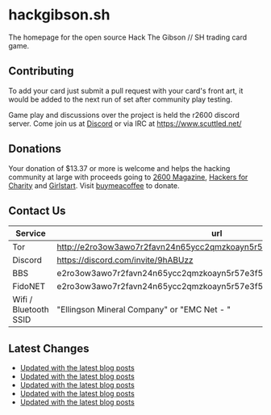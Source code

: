 # hackgibson.sh
The homepage for the open source Hack The Gibson // SH trading card game.


## Contributing

To add your card just submit a pull request with your card's front art, it would be added to the next run of set after community play testing.

Game play and discussions over the project is held the r2600 discord server. Come join us at [Discord](https://discord.com/invite/9hABUzz) or via IRC at https://www.scuttled.net/


## Donations

Your donation of $13.37 or more is welcome and helps the hacking community at large with proceeds going to [2600 Magazine](https://2600.com/), [Hackers for Charity](https://hackersforcharity.org) and [Girlstart](https://girlstart.org).  Visit [buymeacoffee](https://www.buymeacoffee.com/hackgibson.sh) to donate.


## Contact Us

Service | url
-|-
Tor | http://e2ro3ow3awo7r2favn24n65ycc2qmzkoayn5r57e3f56nvjwdcgg32ad.onion
Discord | https://discord.com/invite/9hABUzz
BBS | e2ro3ow3awo7r2favn24n65ycc2qmzkoayn5r57e3f56nvjwdcgg32ad.onion:23
FidoNET | e2ro3ow3awo7r2favn24n65ycc2qmzkoayn5r57e3f56nvjwdcgg32ad.onion:24554
Wifi / Bluetooth SSID | "Ellingson Mineral Company" or "EMC Net - <fidonet address>"

## Latest Changes
<!-- BLOG-POST-LIST:START -->
- [Updated with the latest blog posts](https://github.com/DFW2600/hackgibson.sh/commit/f85b831638ee2c3377a12105cd58cd30fb0d6302)
- [Updated with the latest blog posts](https://github.com/DFW2600/hackgibson.sh/commit/4c8a7f3c3006c2968ea47330a2ac260e0bf7b31d)
- [Updated with the latest blog posts](https://github.com/DFW2600/hackgibson.sh/commit/3cadf7ab6f1e296691a77b5e93a40ea9ea291e28)
- [Updated with the latest blog posts](https://github.com/DFW2600/hackgibson.sh/commit/54e676974817f1f8ad0d9fdd45f674db40e832f0)
- [Updated with the latest blog posts](https://github.com/DFW2600/hackgibson.sh/commit/54c1dcf84989067e91997e299c176eb810766fdd)
<!-- BLOG-POST-LIST:END -->
